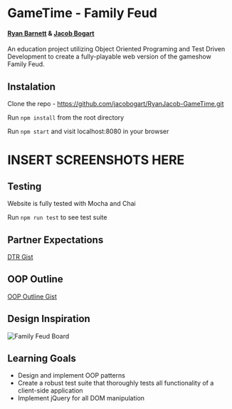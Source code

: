 # GameTime - Family Feud
#### [Ryan Barnett](https://github.com/RyanDBarnett) & [Jacob Bogart](https://github.com/jacobogart)
An education project utilizing Object Oriented Programing and Test Driven Development to create a fully-playable web version of the gameshow Family Feud. 

## Instalation
Clone the repo - https://github.com/jacobogart/RyanJacob-GameTime.git

Run `npm install` from the root directory

Run `npm start` and visit localhost:8080 in your browser

# INSERT SCREENSHOTS HERE

## Testing
Website is fully tested with Mocha and Chai

Run `npm run test` to see test suite

## Partner Expectations
[DTR Gist](https://gist.github.com/jacobogart/82a4cfaf581a3311902adc584051d252)

## OOP Outline
[OOP Outline Gist](https://gist.github.com/jacobogart/fd44f4330dad810e67a745d8828f7102)

## Design Inspiration
![Family Feud Board](https://i.dailymail.co.uk/i/pix/2016/07/11/23/362C379F00000578-0-image-a-48_1468277724217.jpg)

## Learning Goals
* Design and implement OOP patterns
* Create a robust test suite that thoroughly tests all functionality of a client-side application
* Implement jQuery for all DOM manipulation
